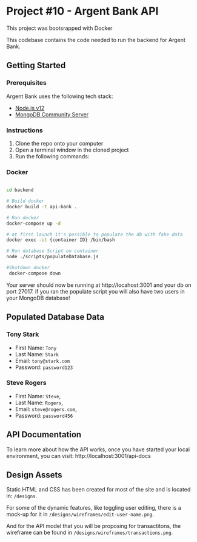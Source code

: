 # Project #10 - Argent Bank API

This project was bootsrapped with Docker

This codebase contains the code needed to run the backend for Argent Bank.

## Getting Started

### Prerequisites

Argent Bank uses the following tech stack:

- [Node.js v12](https://nodejs.org/en/)
- [MongoDB Community Server](https://www.mongodb.com/try/download/community)

### Instructions

1. Clone the repo onto your computer
2. Open a terminal window in the cloned project
3. Run the following commands:


### Docker 

```bash

cd backend 

# Build docker
docker build -t api-bank .

# Run docker
docker-compose up -d 

# at first launch it's possible to populate the db with fake data 
docker exec -it {container ID} /bin/bash

# Run database Script on container
node ./scripts/populateDatabase.js

#Shutdown docker
 docker-compose down 

```

Your server should now be running at http://locahost:3001 and your db on port 27017. if you ran the populate script you will also have two users in your MongoDB database!

## Populated Database Data



### Tony Stark

- First Name: `Tony`
- Last Name: `Stark`
- Email: `tony@stark.com`
- Password: `password123`

### Steve Rogers

- First Name: `Steve`,
- Last Name: `Rogers`,
- Email: `steve@rogers.com`,
- Password: `password456`

## API Documentation

To learn more about how the API works, once you have started your local environment, you can visit: http://localhost:3001/api-docs

## Design Assets

Static HTML and CSS has been created for most of the site and is located in: `/designs`.

For some of the dynamic features, like toggling user editing, there is a mock-up for it in `/designs/wireframes/edit-user-name.png`.

And for the API model that you will be proposing for transactitons, the wireframe can be found in `/designs/wireframes/transactions.png`.
